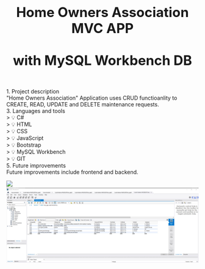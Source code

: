 <h1 align="center" style="display: block; font-size: 2.5em; font-weight: bold; margin-block-start: 1em; margin-block-end: 1em;">
  <br><br><strong>Home Owners Association MVC APP</strong>
  <br><br><strong>with MySQL Workbench DB</strong>
</h1>
</br>
1. Project description</br>
"Home Owners Association" Application uses CRUD functioanlity to CREATE, READ, UPDATE and DELETE maintenance requests.</br>
3. Languages and tools </br>
> 💡 C#</br>
> 💡 HTML</br>
> 💡 CSS</br>
> 💡 JavaScript</br>
> 💡 Bootstrap</br>
> 💡 MySQL Workbench</br>
> 💡 GIT</br>
5. Future improvements</br>
Future improvements include frontend and backend.

![](https://github.com/Verson-tech/Home-Owners-Association-MVC-APP/blob/main/sql-crud-mvc-demo.gif)
![](https://github.com/Verson-tech/Home-Owners-Association-MVC-APP/blob/main/1.JPG)


